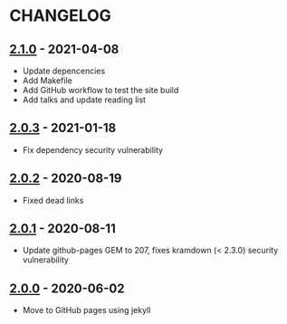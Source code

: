 # CHANGELOG

## [2.1.0] - 2021-04-08

* Update depencencies
* Add Makefile
* Add GitHub workflow to test the site build
* Add talks and update reading list

## [2.0.3] - 2021-01-18

* Fix dependency security vulnerability

## [2.0.2] - 2020-08-19

* Fixed dead links

## [2.0.1] - 2020-08-11

* Update github-pages GEM to 207, fixes kramdown (< 2.3.0) security vulnerability

## [2.0.0] - 2020-06-02

* Move to GitHub pages using jekyll

[2.1.0]: https://github.com/hollodotme/hollo.me/compare/v2.0.3..v2.1.0
[2.0.3]: https://github.com/hollodotme/hollo.me/compare/v2.0.2..v2.0.3
[2.0.2]: https://github.com/hollodotme/hollo.me/compare/v2.0.1..v2.0.2 
[2.0.1]: https://github.com/hollodotme/hollo.me/compare/v2.0.0..v2.0.1 
[2.0.0]: https://github.com/hollodotme/hollo.me/compare/v1.2.4..v2.0.0 
